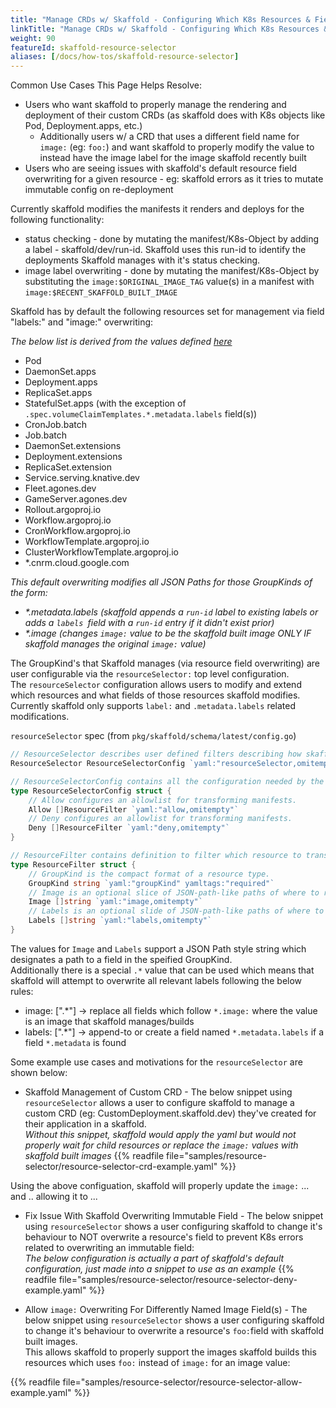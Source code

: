 ```yaml
---
title: "Manage CRDs w/ Skaffold - Configuring Which K8s Resources & Fields Skaffold Manages"
linkTitle: "Manage CRDs w/ Skaffold - Configuring Which K8s Resources & Fields Skaffold Manages"
weight: 90
featureId: skaffold-resource-selector
aliases: [/docs/how-tos/skaffold-resource-selector]
---
```


Common Use Cases This Page Helps Resolve:
* Users who want skaffold to properly manage the rendering and deployment of their custom CRDs (as skaffold does with K8s objects like Pod, Deployment.apps, etc.)
  * Additionally users w/ a CRD that uses a different field name for `image:` (eg: `foo:`) and want skaffold to properly modify the value to instead have the image label for the image skaffold recently built
* Users who are seeing issues with skaffold's default resource field overwriting for a given resource - eg: skaffold errors as it tries to mutate immutable config on re-deployment

Currently skaffold modifies the manifests it renders and deploys for the following functionality:
- status checking - done by mutating the manifest/K8s-Object by adding a label - skaffold/dev/run-id.  Skaffold uses this run-id to identify the deployments Skaffold manages with it's status checking.
- image label overwriting - done by mutating the manifest/K8s-Object by substituting the `image:$ORIGINAL_IMAGE_TAG` value(s) in a manifest with `image:$RECENT_SKAFFOLD_BUILT_IMAGE`


Skaffold has by default the following resources set for management via field "labels:" and "image:" overwriting:

_The below list is derived from the values defined [here](https://github.com/GoogleContainerTools/skaffold/blob/main/pkg/skaffold/kubernetes/manifest/visitor.go)_


* Pod
* DaemonSet.apps
* Deployment.apps
* ReplicaSet.apps
* StatefulSet.apps (with the exception of `.spec.volumeClaimTemplates.*.metadata.labels` field(s))
* CronJob.batch
* Job.batch
* DaemonSet.extensions
* Deployment.extensions
* ReplicaSet.extension
* Service.serving.knative.dev
* Fleet.agones.dev
* GameServer.agones.dev
* Rollout.argoproj.io
* Workflow.argoproj.io
* CronWorkflow.argoproj.io
* WorkflowTemplate.argoproj.io
* ClusterWorkflowTemplate.argoproj.io
* *.cnrm.cloud.google.com

_This default overwriting modifies all JSON Paths for those GroupKinds of the form:_
* _*.metadata.labels (skaffold appends a `run-id` label to existing labels or adds a `labels `field with a `run-id` entry if it didn't exist prior)_
* _*.image (changes `image:` value to be the skaffold built image ONLY IF skaffold manages the original `image:` value)_


The GroupKind's that Skaffold manages (via resource field overwriting) are user configurable via the `resourceSelector:` top level configuration.  
The `resourceSelector` configuration allows users to modify and extend which resources and what fields of those resources skaffold modifies.  
Currently skaffold only supports `label:` and `.metadata.labels` related modifications.

`resourceSelector` spec (from `pkg/skaffold/schema/latest/config.go`)
```go
// ResourceSelector describes user defined filters describing how skaffold should treat objects/fields during rendering.
ResourceSelector ResourceSelectorConfig `yaml:"resourceSelector,omitempty"`
```
```go
// ResourceSelectorConfig contains all the configuration needed by the deploy steps.
type ResourceSelectorConfig struct {
	// Allow configures an allowlist for transforming manifests.
	Allow []ResourceFilter `yaml:"allow,omitempty"`
	// Deny configures an allowlist for transforming manifests.
	Deny []ResourceFilter `yaml:"deny,omitempty"`
}
```
```go
// ResourceFilter contains definition to filter which resource to transform.
type ResourceFilter struct {
	// GroupKind is the compact format of a resource type.
	GroupKind string `yaml:"groupKind" yamltags:"required"`
	// Image is an optional slice of JSON-path-like paths of where to rewrite images.
	Image []string `yaml:"image,omitempty"`
	// Labels is an optional slide of JSON-path-like paths of where to add a labels block if missing.
	Labels []string `yaml:"labels,omitempty"`
}
```

The values for `Image` and `Labels` support a JSON Path style string which designates a path to a field in the speified GroupKind.  
Additionally there is a special `.*` value that can be used which means that skaffold will attempt to overwrite all relevant labels following the below rules:
- image: [".*"] -> replace all fields which follow `*.image:` where the value is an image that skaffold manages/builds
- labels: [".*"] -> append-to or create a field named `*.metadata.labels` if a field `*.metadata` is found

Some example use cases and motivations for the `resourceSelector` are shown below:
* Skaffold Management of Custom CRD - The below snippet using `resourceSelector` allows a user to configure skaffold to manage a custom CRD (eg: CustomDeployment.skaffold.dev) they've created for their application in a skaffold.  
_Without this snippet, skaffold would apply the yaml but would not properly wait for child resources or replace the `image:` values with skaffold built images_
{{% readfile file="samples/resource-selector/resource-selector-crd-example.yaml" %}}

Using the above configuation, skaffold will properly update the `image:` ... and .. allowing it to ... 

* Fix Issue With Skaffold Overwriting Immutable Field - The below snippet using `resourceSelector` shows a user configuring skaffold to change it's behaviour to NOT overwrite a resource's field to prevent K8s errors related to overwriting an immutable field:  
_The below configuration is actually a part of skaffold's default configuration, just made into a snippet to use as an example_
{{% readfile file="samples/resource-selector/resource-selector-deny-example.yaml" %}}

* Allow `image:` Overwriting For Differently Named Image Field(s) - The below snippet using `resourceSelector` shows a user configuring skaffold to change it's behaviour to overwrite a resource's `foo:`field with skaffold built images.  
This allows skaffold to properly support the images skaffold builds this resources which uses `foo:` instead of `image:` for an image value:

{{% readfile file="samples/resource-selector/resource-selector-allow-example.yaml" %}}

